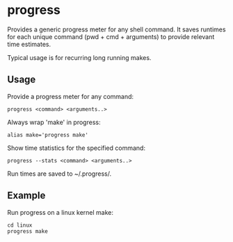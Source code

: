 progress
========

Provides a generic progress meter for any shell command.
It saves runtimes for each unique command (pwd + cmd + arguments) to provide
relevant time estimates.

Typical usage is for recurring long running makes.

Usage
-----

Provide a progress meter for any command:

    progress <command> <arguments..>


Always wrap 'make' in progress:

    alias make='progress make'


Show time statistics for the specified command:

    progress --stats <command> <arguments..>


Run times are saved to ~/.progress/.


Example
-------

Run progress on a linux kernel make:

    cd linux
    progress make

